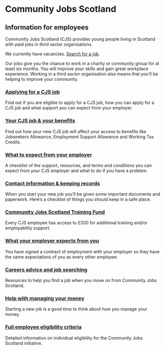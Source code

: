 # Community Jobs Scotland

## Information for employees

Community Jobs Scotland (CJS) provides young people living in Scotland with paid jobs in third sector organisations.

We currently have vacancies. [Search for a job](http://jobs.scvo.org.uk/).

Our jobs give you the chance to work in a charity or community group for at least six months. You will improve your skills and gain great workplace experience. Working in a third sector organisation also means that you’ll be helping to improve your community.

### [Applying for a CJS job](applying-cjs-job.md)

Find out if you are eligible to apply for a CJS job, how you can apply for a CJS job and what support you can expect from your employer.

### [Your CJS job & your benefits](CJS-job-benefits.md)

Find out how your new CJS job will affect your access to benefits like Jobseekers Allowance, Employment Support Allowance and Working Tax Credits.

### [What to expect from your employer](what-to-expect.md)

A checklist of the support, resources, and terms and conditions you can expect from your CJS employer and what to do if you have a problem.

### [Contact information & keeping records](contact-information-records.md)

When you start your new job you’ll be given some important documents and paperwork. Here’s a checklist of things you should keep in a safe place.

### [Community Jobs Scotland Training Fund](cjs-training-fund.md)

Every CJS employee has access to £200 for additional training and/or employability support.

### [What your employer expects from you](employer-expectations.md)

You have signed a contract of employment with your employer so they have the same expectations of you as every other employee.

### [Careers advice and job searching](career-advice.md)

Resources to help you find a job when you move on from Community Jobs Scotland.

### [Help with managing your money](managing-money.md)

Starting a new job is a good time to think about how you manage your money.

### [Full employee eligibility criteria](full-criteria.md)

Detailed information on individual eligibility for the Community Jobs Scotland initiative.
